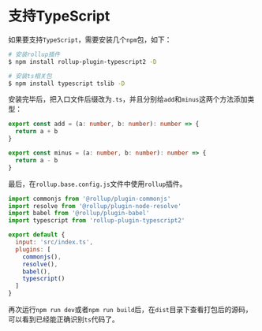 # 支持TypeScript
如果要支持`TypeScript`，需要安装几个`npm`包，如下：
```bash
# 安装rollup插件
$ npm install rollup-plugin-typescript2 -D

# 安装ts相关包
$ npm install typescript tslib -D
```
安装完毕后，把入口文件后缀改为`.ts`，并且分别给`add`和`minus`这两个方法添加类型：
```ts
export const add = (a: number, b: number): number => {
  return a + b
}

export const minus = (a: number, b: number): number => {
  return a - b
}
```
最后，在`rollup.base.config.js`文件中使用`rollup`插件。
```js {4,12}
import commonjs from '@rollup/plugin-commonjs'
import resolve from '@rollup/plugin-node-resolve'
import babel from '@rollup/plugin-babel'
import typescript from 'rollup-plugin-typescript2'

export default {
  input: 'src/index.ts',
  plugins: [
    commonjs(),
    resolve(),
    babel(),
    typescript()
  ]
}
```
再次运行`npm run dev`或者`npm run build`后，在`dist`目录下查看打包后的源码，可以看到已经能正确识别`ts`代码了。
